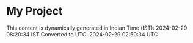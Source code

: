 # My Project

This content is dynamically generated in Indian Time (IST): 2024-02-29 08:20:34 IST
Converted to UTC: 2024-02-29 02:50:34 UTC
